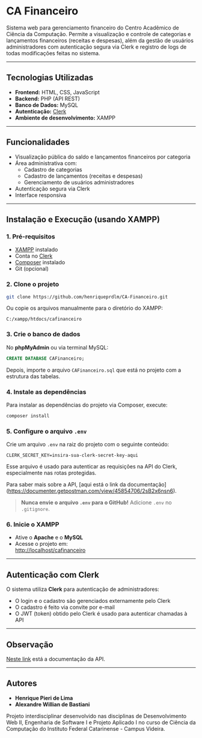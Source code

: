 # CA Financeiro

Sistema web para gerenciamento financeiro do Centro Acadêmico de Ciência da Computação.
Permite a visualização e controle de categorias e lançamentos financeiros (receitas e despesas), além da gestão de usuários administradores com autenticação segura via Clerk e registro de logs de todas modificações feitas no sistema.

---

## Tecnologias Utilizadas

- **Frontend:** HTML, CSS, JavaScript
- **Backend:** PHP (API REST)
- **Banco de Dados:** MySQL
- **Autenticação:** [Clerk](https://clerk.dev/)
- **Ambiente de desenvolvimento:** XAMPP

---

## Funcionalidades

- Visualização pública do saldo e lançamentos financeiros por categoria
- Área administrativa com:
  - Cadastro de categorias
  - Cadastro de lançamentos (receitas e despesas)
  - Gerenciamento de usuários administradores
- Autenticação segura via Clerk
- Interface responsiva

---

## Instalação e Execução (usando XAMPP)

### 1. Pré-requisitos

- [XAMPP](https://www.apachefriends.org/index.html) instalado
- Conta no [Clerk](https://clerk.dev)
- [Composer](https://getcomposer.org/) instalado
- Git (opcional)

### 2. Clone o projeto

```bash
git clone https://github.com/henriqueprdlm/CA-Financeiro.git
```

Ou copie os arquivos manualmente para o diretório do XAMPP:

```
C:/xampp/htdocs/cafinanceiro
```

### 3. Crie o banco de dados

No **phpMyAdmin** ou via terminal MySQL:

```sql
CREATE DATABASE CAFinanceiro;
```

Depois, importe o arquivo `CAFinanceiro.sql` que está no projeto com a estrutura das tabelas.

### 4. Instale as dependências

Para instalar as dependências do projeto via Composer, execute:

```bash
composer install
```

### 5. Configure o arquivo `.env`

Crie um arquivo `.env` na raiz do projeto com o seguinte conteúdo:

```env
CLERK_SECRET_KEY=insira-sua-clerk-secret-key-aqui
```

Esse arquivo é usado para autenticar as requisições na API do Clerk, especialmente nas rotas protegidas.

Para saber mais sobre a API, [aqui está o link da documentação] (https://documenter.getpostman.com/view/45854706/2sB2x6nsn6).

> **Nunca envie o arquivo `.env` para o GitHub!** Adicione `.env` no `.gitignore`.

### 6. Inicie o XAMPP

- Ative o **Apache** e o **MySQL**
- Acesse o projeto em:  
  [http://localhost/cafinanceiro](http://localhost/cafinanceiro)

---

## Autenticação com Clerk

O sistema utiliza **Clerk** para autenticação de administradores:

- O login e o cadastro são gerenciados externamente pelo Clerk
- O cadastro é feito via convite por e-mail
- O JWT (token) obtido pelo Clerk é usado para autenticar chamadas à API

---

## Observação

[Neste link](https://documenter.getpostman.com/view/45854706/2sB2x6nsn6) está a documentação da API.

---

## Autores

- **Henrique Pieri de Lima**
- **Alexandre Willian de Bastiani**

Projeto interdisciplinar desenvolvido nas disciplinas de Desenvolvimento Web II, Engenharia de Software I e Projeto Aplicado I no curso de Ciência da Computação do Instituto Federal Catarinense - Campus Videira.
